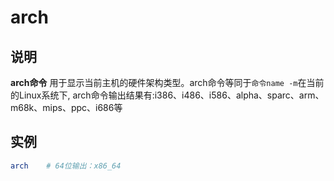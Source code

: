 # **arch**

## 说明

**arch命令** 用于显示当前主机的硬件架构类型。arch命令等同于`命令name -m`在当前的Linux系统下,
arch命令输出结果有:i386、i486、i586、alpha、sparc、arm、m68k、mips、ppc、i686等

## 实例

```bash
arch    # 64位输出：x86_64
```


